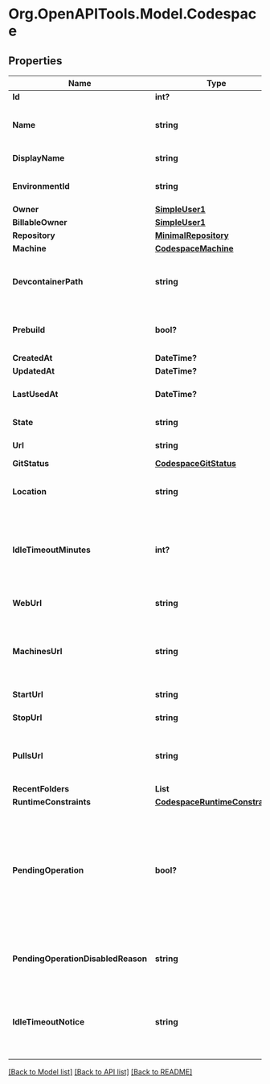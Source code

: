 # Org.OpenAPITools.Model.Codespace

## Properties

Name | Type | Description | Notes
------------ | ------------- | ------------- | -------------
**Id** | **int?** |  | 
**Name** | **string** | Automatically generated name of this codespace. | 
**DisplayName** | **string** | Display name for this codespace. | [optional] 
**EnvironmentId** | **string** | UUID identifying this codespace&#39;s environment. | 
**Owner** | [**SimpleUser1**](SimpleUser1.md) |  | 
**BillableOwner** | [**SimpleUser1**](SimpleUser1.md) |  | 
**Repository** | [**MinimalRepository**](MinimalRepository.md) |  | 
**Machine** | [**CodespaceMachine**](CodespaceMachine.md) |  | 
**DevcontainerPath** | **string** | Path to devcontainer.json from repo root used to create Codespace. | [optional] 
**Prebuild** | **bool?** | Whether the codespace was created from a prebuild. | 
**CreatedAt** | **DateTime?** |  | 
**UpdatedAt** | **DateTime?** |  | 
**LastUsedAt** | **DateTime?** | Last known time this codespace was started. | 
**State** | **string** | State of this codespace. | 
**Url** | **string** | API URL for this codespace. | 
**GitStatus** | [**CodespaceGitStatus**](CodespaceGitStatus.md) |  | 
**Location** | **string** | The Azure region where this codespace is located. | 
**IdleTimeoutMinutes** | **int?** | The number of minutes of inactivity after which this codespace will be automatically stopped. | 
**WebUrl** | **string** | URL to access this codespace on the web. | 
**MachinesUrl** | **string** | API URL to access available alternate machine types for this codespace. | 
**StartUrl** | **string** | API URL to start this codespace. | 
**StopUrl** | **string** | API URL to stop this codespace. | 
**PullsUrl** | **string** | API URL for the Pull Request associated with this codespace, if any. | 
**RecentFolders** | **List<string>** |  | 
**RuntimeConstraints** | [**CodespaceRuntimeConstraints**](CodespaceRuntimeConstraints.md) |  | [optional] 
**PendingOperation** | **bool?** | Whether or not a codespace has a pending async operation. This would mean that the codespace is temporarily unavailable. The only thing that you can do with a codespace in this state is delete it. | [optional] 
**PendingOperationDisabledReason** | **string** | Text to show user when codespace is disabled by a pending operation | [optional] 
**IdleTimeoutNotice** | **string** | Text to show user when codespace idle timeout minutes has been overriden by an organization policy | [optional] 

[[Back to Model list]](../README.md#documentation-for-models) [[Back to API list]](../README.md#documentation-for-api-endpoints) [[Back to README]](../README.md)

